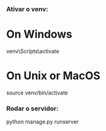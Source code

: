 
### Ativar o venv:

# On Windows
venv\Scripts\activate

# On Unix or MacOS
source venv/bin/activate


### Rodar o servidor:
python manage.py runserver


